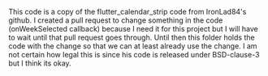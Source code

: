 This code is a copy of the flutter_calendar_strip code from IronLad84's github.
I created a pull request to change something in the code (onWeekSelected callback)
because I need it for this project but I will have to wait until that pull request
goes through. Until then this folder holds the code with the change so that we can
at least already use the change. I am not certain how legal this is since
his code is released under BSD-clause-3 but I think its okay.